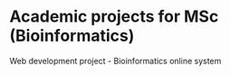 # Academic projects for MSc (Bioinformatics) 

Web development project - Bioinformatics online system
